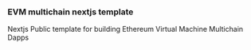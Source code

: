 ### EVM multichain nextjs template

Nextjs Public template for building Ethereum Virtual Machine Multichain Dapps
